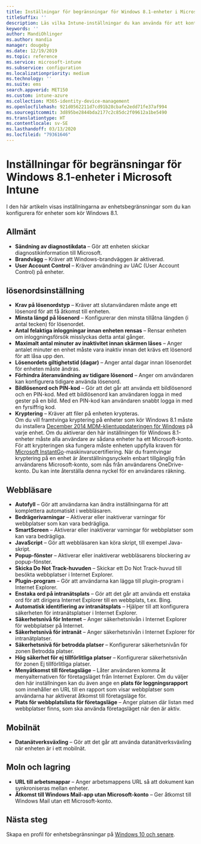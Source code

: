 ```yaml
---
title: Inställningar för begränsningar för Windows 8.1-enheter i Microsoft Intune – Azure | Microsoft Docs
titleSuffix: ''
description: Läs vilka Intune-inställningar du kan använda för att kontrollera enhetsinställningar och funktioner på enheter som kör Windows 8.1.
keywords: ''
author: MandiOhlinger
ms.author: mandia
manager: dougeby
ms.date: 12/19/2019
ms.topic: reference
ms.service: microsoft-intune
ms.subservice: configuration
ms.localizationpriority: medium
ms.technology: ''
ms.suite: ems
search.appverid: MET150
ms.custom: intune-azure
ms.collection: M365-identity-device-management
ms.openlocfilehash: 921d0562211d7cd91b28cbafe2edd71fe37af994
ms.sourcegitcommit: 3d895be2844bda2177c2c85dc2f09612a1be5490
ms.translationtype: HT
ms.contentlocale: sv-SE
ms.lasthandoff: 03/13/2020
ms.locfileid: "79361646"
---
```

# <a name="microsoft-intune-windows-81-device-restriction-settings"></a>Inställningar för begränsningar för Windows 8.1-enheter i Microsoft Intune

I den här artikeln visas inställningarna av enhetsbegränsningar som du kan konfigurera för enheter som kör Windows 8.1.

## <a name="general"></a>Allmänt

- **Sändning av diagnostikdata** – Gör att enheten skickar diagnostikinformation till Microsoft.
- **Brandvägg** – Kräver att Windows-brandväggen är aktiverad.
- **User Account Control** – Kräver användning av UAC (User Account Control) på enheter.

## <a name="password"></a>lösenordsinställning
- **Krav på lösenordstyp** – Kräver att slutanvändaren måste ange ett lösenord för att få åtkomst till enheten.
- **Minsta längd på lösenord** – Konfigurerar den minsta tillåtna längden (i antal tecken) för lösenordet.
- **Antal felaktiga inloggningar innan enheten rensas** – Rensar enheten om inloggningsförsök misslyckas detta antal gånger.
- **Maximalt antal minuter av inaktivitet innan skärmen låses** – Anger antalet minuter en enhet måste vara inaktiv innan det krävs ett lösenord för att låsa upp den.
- **Lösenordets giltighetstid (dagar)** – Anger antal dagar innan lösenordet för enheten måste ändras.
- **Förhindra återanvändning av tidigare lösenord** – Anger om användaren kan konfigurera tidigare använda lösenord.
- **Bildlösenord och PIN-kod** – Gör att det går att använda ett bildlösenord och en PIN-kod. Med ett bildlösenord kan användaren logga in med gester på en bild. Med en PIN-kod kan användaren snabbt logga in med en fyrsiffrig kod.
- **Kryptering** – Kräver att filer på enheten krypteras.<br>Om du vill framtvinga kryptering på enheter som kör Windows 8.1 måste du installera [December 2014 MDM-klientuppdateringen för Windows](https://support.microsoft.com/kb/3013816) på varje enhet.
Om du aktiverar den här inställningen för Windows 8.1-enheter måste alla användare av sådana enheter ha ett Microsoft-konto.
För att krypteringen ska fungera måste enheten uppfylla kraven för [Microsoft InstantGo](https://blogs.windows.com/windowsexperience/2014/06/19/instantgo-a-better-way-to-sleep/#IBHULcTfI4PokO8X.97)-maskinvarucertifiering.
När du framtvingar kryptering på en enhet är återställningsnyckeln enbart tillgänglig från användarens Microsoft-konto, som nås från användarens OneDrive-konto. Du kan inte återställa denna nyckel för en användares räkning. 

## <a name="browser"></a>Webbläsare
- **Autofyll** – Gör att användarna kan ändra inställningarna för att komplettera automatiskt i webbläsaren.
- **Bedrägerivarningar** – Aktiverar eller inaktiverar varningar för webbplatser som kan vara bedrägliga.
- **SmartScreen** – Aktiverar eller inaktiverar varningar för webbplatser som kan vara bedrägliga.
- **JavaScript** – Gör att webbläsaren kan köra skript, till exempel Java-skript.
- **Popup-fönster** – Aktiverar eller inaktiverar webbläsarens blockering av popup-fönster.
- **Skicka Do Not Track-huvuden** – Skickar ett Do Not Track-huvud till besökta webbplatser i Internet Explorer.
- **Plugin-program** – Gör att användarna kan lägga till plugin-program i Internet Explorer.
- **Enstaka ord på intranätsplats** – Gör att det går att använda ett enstaka ord för att dirigera Internet Explorer till en webbplats, t.ex. Bing.
- **Automatisk identifiering av intranätsplats** – Hjälper till att konfigurera säkerheten för intranätsplatser i Internet Explorer.
- **Säkerhetsnivå för Internet** – Anger säkerhetsnivån i Internet Explorer för webbplatser på Internet.
- **Säkerhetsnivå för intranät** – Anger säkerhetsnivån i Internet Explorer för intranätplatser.
- **Säkerhetsnivå för betrodda platser** – Konfigurerar säkerhetsnivån för zonen Betrodda platser.
- **Hög säkerhet för ej tillförlitliga platser** – Konfigurerar säkerhetsnivån för zonen Ej tillförlitliga platser.
- **Menyåtkomst till företagsläge** – Låter användaren komma åt menyalternativen för företagsläget från Internet Explorer.
Om du väljer den här inställningen kan du även ange en **plats för loggningsrapport** som innehåller en URL till en rapport som visar webbplatser som användarna har aktiverat åtkomst till företagsläge för.
- **Plats för webbplatslista för företagsläge** – Anger platsen där listan med webbplatser finns, som ska använda företagsläget när den är aktiv.

## <a name="cellular"></a>Mobilnät
- **Datanätverksväxling** – Gör att det går att använda datanätverksväxling när enheten är i ett mobilnät.

## <a name="cloud-and-storage"></a>Moln och lagring
- **URL till arbetsmappar** – Anger arbetsmappens URL så att dokument kan synkroniseras mellan enheter.
- **Åtkomst till Windows Mail-app utan Microsoft-konto** – Ger åtkomst till Windows Mail utan ett Microsoft-konto.

## <a name="next-steps"></a>Nästa steg

Skapa en profil för enhetsbegränsningar på [Windows 10 och senare](device-restrictions-windows-10.md).

